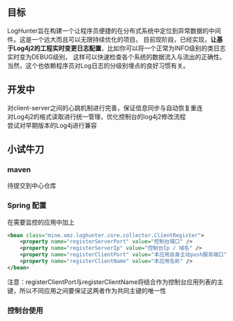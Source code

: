 
## 目标
LogHunter旨在构建一个让程序员便捷的在分布式系统中定位到异常数据的中间件。这是一个远大而且可以无限持续优化的项目。
目前现阶段，已经实现，**让基于Log4j2的工程实时变更日志配置**，比如你可以将一个正常为INFO级别的类日志实时变为DEBUG级别，
这样可以快速检查各个系统的数据流入与流出的正确性。当然，这个也依赖程序员对Log日志的分级别埋点的良好习惯有关。

## 开发中
对client-server之间的心跳机制进行完善，保证信息同步与自动恢复重连  
对Log4j2的格式读取进行统一管理，优化控制台的log4j2修改流程  
尝试对早期版本的Log4j进行兼容


## 小试牛刀
### maven
待提交到中心仓库

### Spring 配置
在需要监控的应用中加上
```xml
<bean class="mine.xmz.loghunter.core.collector.ClientRegister">
    <property name="registerServerPort" value="控制台端口" />
	<property name="registerServerIp" value="控制台Ip / 域名" />
	<property name="registerClientPort" value="本应用自身主动push服务端口" />
    <property name="registerClientName" value="本应用名称" />
</bean>
```
注意：registerClientPort与registerClientName将结合作为控制台应用列表的主键，所以不同应用之间要保证这两者作为共同主键的唯一性


### 控制台使用
